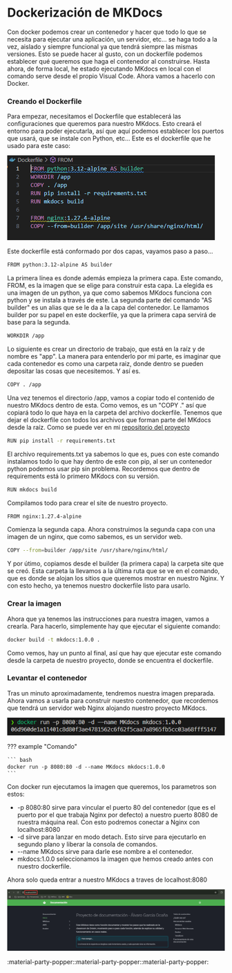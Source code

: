 # Dockerización de MKDocs
Con docker podemos crear un contenedor y hacer que todo lo que se necesita para ejecutar una aplicación, un servidor, etc... se haga todo a la vez, aislado y siempre funcional ya que tendrá siempre las mismas versiones. Esto se puede hacer al gusto, con un dockerfile podemos establecer qué queremos que haga el contenedor al construirse. Hasta ahora, de forma local, he estado ejecutando MKdocs en local con el comando serve desde el propio Visual Code. Ahora vamos a hacerlo con Docker.

### Creando el Dockerfile
Para empezar, necesitamos el Dockerfile que establecerá las configuraciones que queremos para nuestro MKdocs. Esto creará el entorno para poder ejecutarla, así que aquí podemos establecer los puertos que usará, que se instale con Python, etc... Este es el dockerfile que he usado para este caso:

![Imagen](../Recursos/Docker/dockerfile.png)

Este dockerfile está conformado por dos capas, vayamos paso a paso... 

```bash
FROM python:3.12-alpine AS builder
```

La primera línea es donde además empieza la primera capa. Este comando, FROM, es la imagen que se elige para construir esta capa. La elegida es una imagen de un python, ya que como sabemos MKdocs funciona con python y se instala a través de este. La segunda parte del comando "AS builder" es un alias que se le da a la capa del contenedor. Le llamamos builder por su papel en este dockerfile, ya que la primera capa servirá de base para la segunda.

```bash
WORKDIR /app
```

Lo siguiente es crear un directorio de trabajo, que está en la raíz y de nombre es "app". La manera para entenderlo por mi parte, es imaginar que cada contenedor es como una carpeta raiz, donde dentro se pueden depositar las cosas que necesitemos. Y así es.

```bash
COPY . /app
```

Una vez tenemos el directorio /app, vamos a copiar todo el contenido de nuestro MKdocs dentro de esta. Como vemos, es un "COPY ." así que copiará todo lo que haya en la carpeta del archivo dockerfile. Tenemos que dejar el dockerfile con todos los archivos que forman parte del MKdocs desde la raíz. Como se puede ver en mi [repositorio del proyecto](https://github.com/AlvaroGarOca/PrimerMKdocs)

```bash
RUN pip install -r requirements.txt
```

El archivo requirements.txt ya sabemos lo que es, pues con este comando instalamos todo lo que hay dentro de este con pip, al ser un contenedor python podemos usar pip sin problema. Recordemos que dentro de requirements está lo primero MKdocs con su versión.

```bash
RUN mkdocs build
```

Compilamos todo para crear el site de nuestro proyecto.

```bash
FROM nginx:1.27.4-alpine
```

Comienza la segunda capa. Ahora construimos la segunda capa con una imagen de un nginx, que como sabemos, es un servidor web.

```bash
COPY --from=builder /app/site /usr/share/nginx/html/
```

Y por útimo, copiamos desde el builder (la primera capa) la carpeta site que se creó. Esta carpeta la llevamos a la última ruta que se ve en el comando, que es donde se alojan los sitios que queremos mostrar en nuestro Nginx. Y con esto hecho, ya tenemos nuestro dockerfile listo para usarlo.

### Crear la imagen

Ahora que ya tenemos las instrucciones para nuestra imagen, vamos a crearla. Para hacerlo, simplemente hay que ejecutar el siguiente comando:

```bash
docker build -t mkdocs:1.0.0 .
```

Como vemos, hay un punto al final, así que hay que ejecutar este comando desde la carpeta de nuestro proyecto, donde se encuentra el dockerfile.

### Levantar el contenedor

Tras un minuto aproximadamente, tendremos nuestra imagen preparada. Ahora vamos a usarla para construir nuestro contenedor, que recordemos que tendrá un servidor web Nginx alojando nuestro proyecto MKdocs.

![Imagen](../Recursos/Docker/docker01.png)

??? example "Comando"

    ``` bash
    docker run -p 8080:80 -d --name MKdocs mkdocs:1.0.0
    ```

Con docker run ejecutamos la imagen que queremos, los parametros son estos:

* -p 8080:80 sirve para vincular el puerto 80 del contenedor (que es el puerto por el que trabaja Nginx por defecto) a nuestro puerto 8080 de nuestra máquina real. Con esto podremos conectar a Nginx con localhost:8080
* -d sirve para lanzar en modo detach. Esto sirve para ejecutarlo en segundo plano y liberar la consola de comandos.
* --name MKdocs sirve para darle ese nombre a el contenedor.
* mkdocs:1.0.0 seleccionamos la imagen que hemos creado antes con nuestro dockerfile.

Ahora solo queda entrar a nuestro MKdocs a traves de localhost:8080

![Imagen](../Recursos/Docker/docker02.png)

:material-party-popper::material-party-popper::material-party-popper: